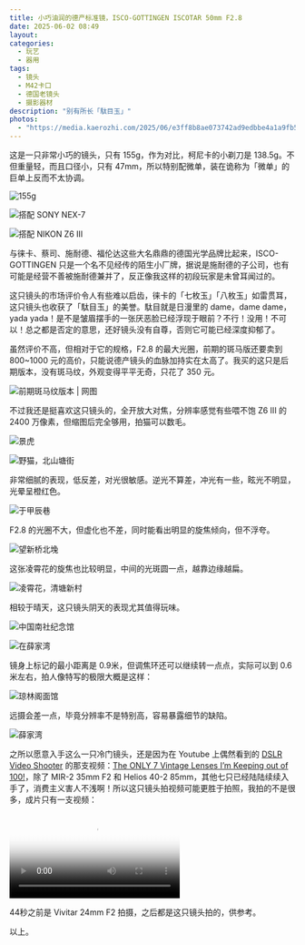 ```yaml
---
title: 小巧油润的德产标准镜，ISCO-GOTTINGEN ISCOTAR 50mm F2.8
date: 2025-06-02 08:49
layout: 
categories:
  - 玩艺
  - 器用
tags:
  - 镜头
  - M42卡口
  - 德国老镜头
  - 摄影器材
description: "别有所长「駄目玉」"
photos:
  - "https://media.kaerozhi.com/2025/06/e3ff8b8ae073742ad9edbbe4a1a9fb53.png"
---
```

这是一只非常小巧的镜头，只有 155g，作为对比，柯尼卡的小剃刀是 138.5g。不但重量轻，而且口径小，只有 47mm，所以特别配微单，装在诡称为「微单」的巨单上反而不太协调。

![155g](https://media.kaerozhi.com/2025/06/1143fe39577e217f1781901225d1d62d.png)

![搭配 SONY NEX-7](https://media.kaerozhi.com/2025/06/c0031047b366c57f099509de162bd793.png)

![搭配 NIKON Z6 III](https://media.kaerozhi.com/2025/06/56d744978c095ba9b8c26239383423c0.png)

与徕卡、蔡司、施耐德、福伦达这些大名鼎鼎的德国光学品牌比起来，ISCO-GOTTINGEN 只是一个名不见经传的陌生小厂牌，据说是施耐德的子公司，也有可能是经营不善被施耐德兼并了，反正像我这样的初段玩家是未曾耳闻过的。

这只镜头的市场评价令人有些难以启齿，徕卡的「七枚玉」「八枚玉」如雷贯耳，这只镜头也收获了「駄目玉」的美誉。駄目就是日漫里的 dame，dame dame，yada yada！是不是皱眉摆手的一张厌恶脸已经浮现于眼前？不行！没用！不可以！总之都是否定的意思，还好镜头没有自尊，否则它可能已经深度抑郁了。

虽然评价不高，但相对于它的规格，F2.8 的最大光圈，前期的斑马版还要卖到 800~1000 元的高价，只能说德产镜头的血脉加持实在太高了。我买的这只是后期版本，没有斑马纹，外观变得平平无奇，只花了 350 元。

![前期斑马纹版本 | 网图](https://media.kaerozhi.com/2025/06/631390cf3fa62b4b8869e285439919ef.png)

不过我还是挺喜欢这只镜头的，全开放大对焦，分辨率感觉有些喂不饱 Z6 III 的 2400 万像素，但缩图后完全够用，拍猫可以数毛。

![景虎](https://media.kaerozhi.com/2025/06/a3a0aae6c3139fa47cbeadea0063741d.png)

![野猫，北山塘街](https://media.kaerozhi.com/2025/06/1b97b33ace78df333490d69dcfa31eed.png)

非常细腻的表现，低反差，对光很敏感。逆光不算差，冲光有一些，眩光不明显，光晕呈橙红色。

![于甲辰巷](https://media.kaerozhi.com/2025/06/787a572509b3937b3976cc855f02e4ee.png)

F2.8 的光圈不大，但虚化也不差，同时能看出明显的旋焦倾向，但不浮夸。

![望新桥北堍](https://media.kaerozhi.com/2025/06/0ce0fe935a9154400a98da3350cdec08.png)

这张凌霄花的旋焦也比较明显，中间的光斑圆一点，越靠边缘越扁。

![凌霄花，清塘新村](https://media.kaerozhi.com/2025/06/2473b1f2dcf9da91400510047e944740.png)

相较于晴天，这只镜头阴天的表现尤其值得玩味。

![中国南社纪念馆](https://media.kaerozhi.com/2025/06/0f6c65242ac72e07f2e87cedec6e864b.png)

![在薛家湾](https://media.kaerozhi.com/2025/06/332977663b72c443f86260ae57cf70c9.png)

镜身上标记的最小距离是 0.9米，但调焦环还可以继续转一点点，实际可以到 0.6 米左右，拍人像特写的极限大概是这样：

![琼林阁面馆](https://media.kaerozhi.com/2025/06/1e196e5d89ce16871bac4dc518cfef7c.png)

远摄会差一点，毕竟分辨率不是特别高，容易暴露细节的缺陷。

![薛家湾](https://media.kaerozhi.com/2025/06/1b59e405603251a814bf4d591149810f.png)

之所以愿意入手这么一只冷门镜头，还是因为在 Youtube 上偶然看到的 [DSLR Video Shooter](https://www.youtube.com/@dslrvideoshooter) 的那支视频：[The ONLY 7 Vintage Lenses I’m Keeping out of 100!](https://www.youtube.com/watch?v=Wo-ZuVFZ4E0)，除了 MIR-2 35mm F2 和 Helios 40-2 85mm，其他七只已经陆陆续续入手了，消费主义害人不浅啊！所以这只镜头拍视频可能更胜于拍照，我拍的不是很多，成片只有一支视频：

<video controls class="video" poster="https://media.kaerozhi.com/2025/06/6e8e641ca17e0b286fa30a72f8e3a5cc.png">  
    <source src="https://media.kaerozhi.com/north-shantang.mp4" type="video/mp4">  
    <img src="https://media.kaerozhi.com/2025/06/6e8e641ca17e0b286fa30a72f8e3a5cc.png" />
</video>

44秒之前是 Vivitar 24mm F2 拍摄，之后都是这只镜头拍的，供参考。

以上。